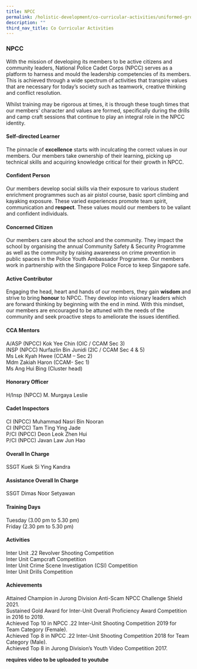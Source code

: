 ```yaml
---
title: NPCC
permalink: /holistic-development/co-curricular-activities/uniformed-groups/npcc/
description: ""
third_nav_title: Co Curricular Activities
---
```


### **NPCC**
With the mission of developing its members to be active citizens and community leaders, National Police Cadet Corps (NPCC) serves as a platform to harness and mould the leadership competencies of its members. This is achieved through a wide spectrum of activities that transpire values that are necessary for today’s society such as teamwork, creative thinking and conflict resolution.

Whilst training may be rigorous at times, it is through these tough times that our members’ character and values are formed, specifically during the drills and camp craft sessions that continue to play an integral role in the NPCC identity.

#### **Self-directed Learner**
The pinnacle of **excellence** starts with inculcating the correct values in our members. Our members take ownership of their learning, picking up technical skills and acquiring knowledge critical for their growth in NPCC.

#### **Confident Person**
Our members develop social skills via their exposure to various student enrichment programmes such as air pistol course, basic sport climbing and kayaking exposure. These varied experiences promote team spirit, communication and **respect**. These values mould our members to be valiant and confident individuals.

#### **Concerned Citizen**
Our members care about the school and the community. They impact the school by organising the annual Community Safety & Security Programme as well as the community by raising awareness on crime prevention in public spaces in the Police Youth Ambassador Programme. Our members work in partnership with the Singapore Police Force to keep Singapore safe.

#### **Active Contributor**
Engaging the head, heart and hands of our members, they gain **wisdom** and strive to bring **honour** to NPCC. They develop into visionary leaders which are forward thinking by beginning with the end in mind. With this mindset, our members are encouraged to be attuned with the needs of the community and seek proactive steps to ameliorate the issues identified.

#### **CCA Mentors**
A/ASP (NPCC) Kok Yee Chin (OIC / CCAM Sec 3)<br>
INSP (NPCC) Nurfazlin Bin Junidi (2IC / CCAM Sec 4 & 5)<br>
Ms Lek Kyah Hwee (CCAM – Sec 2)<br>
Mdm Zakiah Haron (CCAM- Sec 1)<br>
Ms Ang Hui Bing (Cluster head)

#### **Honorary Officer**
H/Insp (NPCC) M. Murgaya Leslie

#### **Cadet Inspectors**
CI (NPCC) Muhammad Nasri Bin Nooran<br>
CI (NPCC) Tam Ting Ying Jade<br>
P/CI (NPCC) Deon Leok Zhen Hui<br>
P/CI (NPCC) Javan Law Jun Hao

#### **Overall In Charge**
SSGT Kuek Si Ying Kandra

#### **Assistance Overall In Charge**
SSGT Dimas Noor Setyawan

#### **Training Days**
Tuesday (3.00 pm to 5.30 pm)<br>
Friday (2.30 pm to 5.30 pm)

#### **Activities**
Inter Unit .22 Revolver Shooting Competition<br>
Inter Unit Campcraft Competition<br>
Inter Unit Crime Scene Investigation (CSI) Competition<br>
Inter Unit Drills Competition

#### **Achievements**
Attained Champion in Jurong Division Anti-Scam NPCC Challenge Shield 2021.<br>
Sustained Gold Award for Inter-Unit Overall Proficiency Award Competition in 2016 to 2019.<br>
Achieved Top 10 in NPCC .22 Inter-Unit Shooting Competition 2019 for Team Category (Female).<br>
Achieved Top 8 in NPCC .22 Inter-Unit Shooting Competition 2018 for Team Category (Male).<br>
Achieved Top 8 in Jurong Division’s Youth Video Competition 2017.

**requires video to be uploaded to youtube**